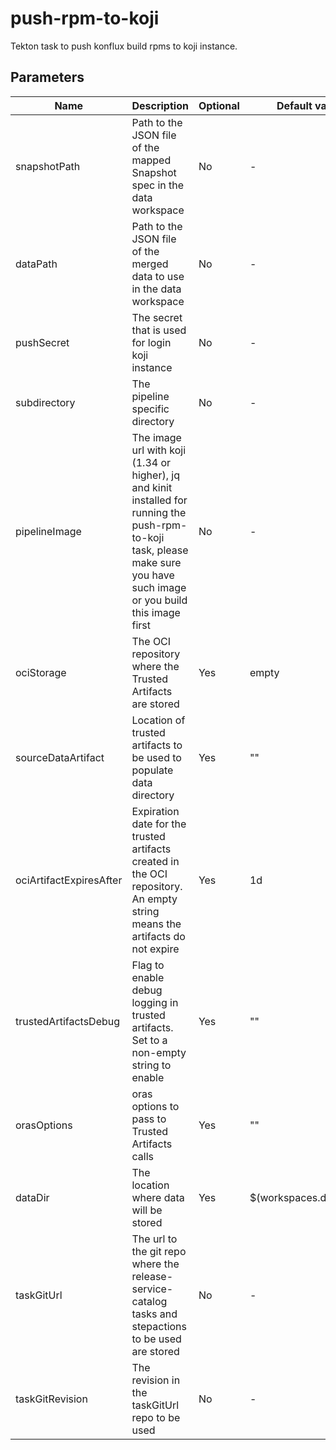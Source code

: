 # push-rpm-to-koji

Tekton task to push konflux build rpms to koji instance.

## Parameters

| Name                    | Description                                                                                                                                                                | Optional | Default value           |
|-------------------------|----------------------------------------------------------------------------------------------------------------------------------------------------------------------------|----------|-------------------------|
| snapshotPath            | Path to the JSON file of the mapped Snapshot spec in the data workspace                                                                                                    | No       | -                       |
| dataPath                | Path to the JSON file of the merged data to use in the data workspace                                                                                                      | No       | -                       |
| pushSecret              | The secret that is used for login koji instance                                                                                                                            | No       | -                       |
| subdirectory            | The pipeline specific directory                                                                                                                                            | No       | -                       |
| pipelineImage           | The image url with koji (1.34 or higher), jq and kinit installed for running the push-rpm-to-koji task, please make sure you have such image or you build this image first | No       | -                       |
| ociStorage              | The OCI repository where the Trusted Artifacts are stored                                                                                                                  | Yes      | empty                   |
| sourceDataArtifact      | Location of trusted artifacts to be used to populate data directory                                                                                                        | Yes      | ""                      |
| ociArtifactExpiresAfter | Expiration date for the trusted artifacts created in the OCI repository. An empty string means the artifacts do not expire                                                 | Yes      | 1d                      |
| trustedArtifactsDebug   | Flag to enable debug logging in trusted artifacts. Set to a non-empty string to enable                                                                                     | Yes      | ""                      |
| orasOptions             | oras options to pass to Trusted Artifacts calls                                                                                                                            | Yes      | ""                      |
| dataDir                 | The location where data will be stored                                                                                                                                     | Yes      | $(workspaces.data.path) |
| taskGitUrl              | The url to the git repo where the release-service-catalog tasks and stepactions to be used are stored                                                                      | No       | -                       |
| taskGitRevision         | The revision in the taskGitUrl repo to be used                                                                                                                             | No       | -                       |
